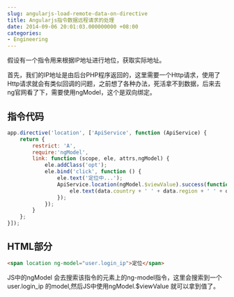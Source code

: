 ```yaml
---
slug: angularjs-load-remote-data-on-directive
title: Angularjs指令数据远程请求的处理
date: 2014-09-06 20:01:03.000000000 +08:00
categories:
- Engineering
---
```

假设有一个指令用来根据IP地址进行地位，获取实际地址。

首先，我们的IP地址是由后台PHP程序返回的，这里需要一个Http请求，使用了Http请求就会有类似回调的问题，之前想了各种办法，死活拿不到数据，后来去ng官网看了下，需要使用ngModel，这个是双向绑定。

## 指令代码

```javascript
app.directive('location', ['ApiService', function (ApiService) {
    return {
        restrict: 'A',
        require:'ngModel',
        link: function (scope, ele, attrs,ngModel) {
            ele.addClass('opt');
            ele.bind('click', function () {
                ele.text('定位中...');
                ApiService.location(ngModel.$viewValue).success(function (data) {
                    ele.text(data.country + ' ' + data.region + ' ' + data.city + ' ' + data.isp);
                });
            });
        }
    };
}]);
```

## HTML部分

```html
<span location ng-model="user.login_ip">定位</span>
```

JS中的ngModel 会去搜索该指令的元素上的ng-model指令，这里会搜索到一个user.login_ip 的model,然后JS中使用ngModel.$viewValue 就可以拿到值了。


